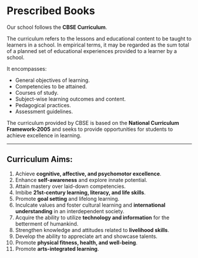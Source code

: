 # Prescribed Books  

Our school follows the **CBSE Curriculum**.  

The curriculum refers to the lessons and educational content to be taught to learners in a school. In empirical terms, it may be regarded as the sum total of a planned set of educational experiences provided to a learner by a school.  

It encompasses:  
- General objectives of learning.  
- Competencies to be attained.  
- Courses of study.  
- Subject-wise learning outcomes and content.  
- Pedagogical practices.  
- Assessment guidelines.  

The curriculum provided by CBSE is based on the **National Curriculum Framework-2005** and seeks to provide opportunities for students to achieve excellence in learning.  

---

## Curriculum Aims:  

1. Achieve **cognitive, affective, and psychomotor excellence**.  
2. Enhance **self-awareness** and explore innate potential.  
3. Attain mastery over laid-down competencies.  
4. Imbibe **21st-century learning, literacy, and life skills**.  
5. Promote **goal setting** and lifelong learning.  
6. Inculcate values and foster cultural learning and **international understanding** in an interdependent society.  
7. Acquire the ability to utilize **technology and information** for the betterment of humankind.  
8. Strengthen knowledge and attitudes related to **livelihood skills**.  
9. Develop the ability to appreciate art and showcase talents.  
10. Promote **physical fitness, health, and well-being**.  
11. Promote **arts-integrated learning**.  
